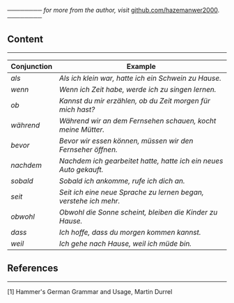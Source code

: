 ──────── *for more from the author, visit* [github.com/hazemanwer2000](https://github.com/hazemanwer2000). ────────
## Content
---

| Conjunction | Example                                                           |
| ----------- | ----------------------------------------------------------------- |
| *als*       | *Als ich klein war, hatte ich ein Schwein zu Hause.*              |
| *wenn*      | *Wenn ich Zeit habe, werde ich zu singen lernen.*                 |
| *ob*        | *Kannst du mir erzählen, ob du Zeit morgen für mich hast?*        |
| *während*   | *Während wir an dem Fernsehen schauen, kocht meine Mütter.*       |
| *bevor*     | *Bevor wir essen können, müssen wir den Fernseher öffnen.*        |
| *nachdem*   | *Nachdem ich gearbeitet hatte, hatte ich ein neues Auto gekauft.* |
| *sobald*    | *Sobald ich ankomme, rufe ich dich an.*                           |
| *seit*      | *Seit ich eine neue Sprache zu lernen began, verstehe ich mehr.*  |
| *obwohl*    | *Obwohl die Sonne scheint, bleiben die Kinder zu Hause.*          |
| *dass*      | *Ich hoffe, dass du morgen kommen kannst.*                        |
| *weil*      | *Ich gehe nach Hause, weil ich müde bin.*                         |

## References
---
[1] Hammer's German Grammar and Usage, Martin Durrel
